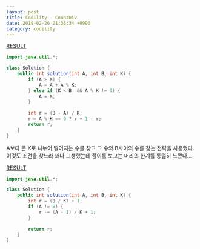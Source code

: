 ```yaml
---
layout: post
title: Codility - CountDiv
date: 2018-02-26 21:36:34 +0900
category: codility
---
```


[RESULT](https://app.codility.com/demo/results/trainingTF9UCU-JUZ)

```java
import java.util.*;

class Solution {
    public int solution(int A, int B, int K) {
        if (A > K) {
            A = A + A % K;
        } else if (K < B  && A % K != 0) {
            A = K;
        }
        
        int r = (B - A) / K;
        r = A % K == 0 ? r + 1 : r;
        return r;
    }
}
```

A보다 큰 K로 나누어 떨어지는 수를 찾고 그 수와 B사이의 수를 찾는 전략을 사용했다.  
이것도 조건을 찾느라 꽤나 고생했는데 풀이를 보고는 머리의 한계를 통렬히 느꼈다...

[RESULT](https://app.codility.com/demo/results/trainingUBPJ9P-PZ2)

```java
import java.util.*;

class Solution {
    public int solution(int A, int B, int K) {
        int r = (B / K) + 1;
        if (A != 0) {
            r -= (A - 1) / K + 1;
        }
        
        return r;
    }
}
```
